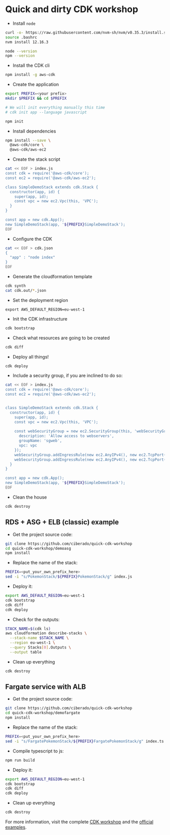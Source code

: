 # Quick and dirty CDK workshop

* Install `node`

```bash
curl -o- https://raw.githubusercontent.com/nvm-sh/nvm/v0.35.3/install.sh | bash
source .bashrc
nvm install 12.16.3

node --version
npm --version
```

* Install the CDK cli

```bash
npm install -g aws-cdk
```

* Create the application 

```bash
export PREFIX=<your prefix>
mkdir $PREFIX && cd $PREFIX

# We will init everything manually this time
# cdk init app --language javascript

npm init
```

* Install dependencies

```bash
npm install --save \
  @aws-cdk/core \
  @aws-cdk/aws-ec2 
```

* Create the stack script


```bash
cat << EOF > index.js
const cdk = require('@aws-cdk/core');
const ec2 = require('@aws-cdk/aws-ec2');

class SimpleDemoStack extends cdk.Stack {
  constructor(app, id) {
    super(app, id);
    const vpc = new ec2.Vpc(this, 'VPC');
  }
}

const app = new cdk.App();
new SimpleDemoStack(app, '${PREFIX}SimpleDemoStack');
EOF
```

* Configure the CDK

```bash
cat << EOF > cdk.json
{
  "app" : "node index"
}
EOF
```

* Generate the cloudformation template

```bash
cdk synth
cat cdk.out/*.json
```

* Set the deployment region

```
export AWS_DEFAULT_REGION=eu-west-1
```

* Init the CDK infrastructure

```bash
cdk bootstrap
```

* Check what resources are going to be created

```bash
cdk diff
```

* Deploy all things!

```bash
cdk deploy
```

* Include a security group, if you are inclined to do so:

```bash
cat << EOF > index.js
const cdk = require('@aws-cdk/core');
const ec2 = require('@aws-cdk/aws-ec2');


class SimpleDemoStack extends cdk.Stack {
  constructor(app, id) {
    super(app, id);
    const vpc = new ec2.Vpc(this, 'VPC');
    
    const webSecurityGroup = new ec2.SecurityGroup(this, 'webSecurityGroup', {
      description: 'Allow access to webservers',
      groupName: 'sgweb',
      vpc: vpc
    });
    webSecurityGroup.addIngressRule(new ec2.AnyIPv4(), new ec2.TcpPort(80), 'allow http access from any ip');
    webSecurityGroup.addIngressRule(new ec2.AnyIPv4(), new ec2.TcpPort(443), 'allow https access from any ip');
  }
}

const app = new cdk.App();
new SimpleDemoStack(app, '${PREFIX}SimpleDemoStack');
EOF
```


* Clean the house

```bash
cdk destroy
```

## RDS + ASG + ELB (classic) example

* Get the project source code:

```bash
git clone https://github.com/ciberado/quick-cdk-workshop
cd quick-cdk-workshop/demoasg
npm install
```

* Replace the name of the stack:

```bash
PREFIX=<put_your_own_prefix_here>
sed -i "s/PokemonStack/${PREFIX}PokemonStack/g" index.js
```
* Deploy it:

```bash
export AWS_DEFAULT_REGION=eu-west-1
cdk bootstrap
cdk diff
cdk deploy
```

* Check for the outputs:

```bash
STACK_NAME=$(cdk ls)
aws cloudformation describe-stacks \
  --stack-name $STACK_NAME \
  --region eu-west-1 \
  --query Stacks[0].Outputs \
  --output table
```

* Clean up everything

```bash
cdk destroy
```

## Fargate service with ALB

* Get the project source code:

```bash
git clone https://github.com/ciberado/quick-cdk-workshop
cd quick-cdk-workshop/demofargate
npm install
```

* Replace the name of the stack:

```bash
PREFIX=<put_your_own_prefix_here>
sed -i "s/FargatePokemonStack/${PREFIX}FargatePokemonStack/g" index.ts
```

* Compile typescript to js:

```bash
npm run build
```

* Deploy it:

```bash
export AWS_DEFAULT_REGION=eu-west-1
cdk bootstrap
cdk diff
cdk deploy
```

* Clean up everything

```bash
cdk destroy
```


For more information, visit the complete [CDK workshop](https://cdkworkshop.com) and the [official examples](https://github.com/aws-samples/aws-cdk-examples).

